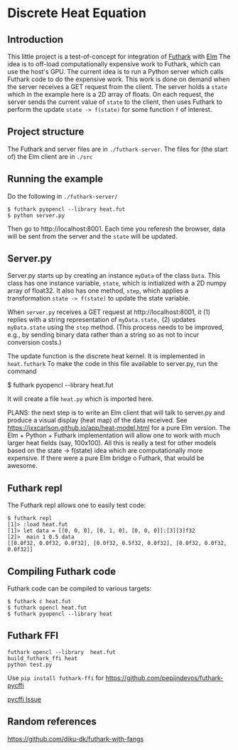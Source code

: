 # Discrete Heat Equation

## Introduction

This little project is a test-of-concept for integration of [Futhark](https://futhark-lang.org) with [Elm](https://elm-lang.org)  The idea is to off-load computationally expensive work to Futhark, which can use the host's GPU.  The current idea is to run a Python server which calls Futhark code to do the expensive work.  This work is done on demand when the server receives a GET request from the client.  The server holds a `state` which in the example here is a 2D array of floats. On each request, the server sends the current value of `state` to the client, then uses Futhark to perform the update `state -> f(state)` for some function `f` of interest.

## Project structure

The Futhark and server files are in `./futhark-server`.  The files for (the start of) the Elm client are in `./src`

## Running the example

Do the following in `./futhark-server/`

```
$ futhark pyopencl --library heat.fut
$ python server.py
```
Then go to http://localhost:8001. Each time you referesh the browser, data will be sent from the server and the `state` will be updated.

## Server.py

Server.py starts up by creating an instance `myData` of the class `Data`.  This class has one instance variable, `state`, which is initialized with a 2D numpy array of float32.  It also has one method, `step`, which applies a transformation `state -> f(state)` to update the state variable.

When `server.py` receives a GET request at http://localhost:8001, it (1) replies with a string representation of `myData.state,` (2) updates `myData.state` using the `step` method. (This process needs to be improved, e.g., by sending binary data rather than a string so as not to incur conversion costs.)

The update function is the discrete heat kernel. It is implemented in `heat.futhark`  To make the code in this file available to server.py, run the command

   $ futhark pyopencl --library heat.fut

It will create a file `heat.py` which is imported
here.

PLANS: the next step is to write an Elm client that will talk to server.py and produce a visual display (heat map) of the data received.  See https://jxxcarlson.github.io/app/heat-model.html for a pure Elm version.  The Elm + Python + Futhark implementation will allow one to work with much larger heat fields (say, 100x100). All this is really a test for other models based on the state -> f(state) idea which are computationally more expensive. If there were a pure Elm bridge
 o Futhark, that would be awesome.

 ## Futhark repl

The Futhark repl allows one to easily test code:

 ```
 $ futhark repl
 [1]> :load heat.fut
 [1]> let data = [[0, 0, 0], [0, 1, 0], [0, 0, 0]]:[3][3]f32
 [2]>  main 1 0.5 data
 [[0.0f32, 0.0f32, 0.0f32], [0.0f32, 0.5f32, 0.0f32], [0.0f32, 0.0f32, 0.0f32]]

 ```

## Compiling Futhark code

Futhark code can be compiled to various targets:

```
$ futhark c heat.fut
$ futhark opencl heat.fut
$ futhark pyopencl --library heat
```

## Futhark FFI

```
futhark opencl --library  heat.fut
build_futhark_ffi heat
python test.py
```

Use `pip install futhark-ffi` for https://github.com/pepijndevos/futhark-pycffi


[pycffi Issue](https://github.com/pepijndevos/futhark-pycffi/issues/8)

## Random references

https://github.com/diku-dk/futhark-with-fangs
